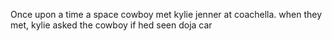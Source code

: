 Once upon a time a space cowboy met kylie jenner at coachella.
when they met, kylie asked the cowboy if hed seen doja car
